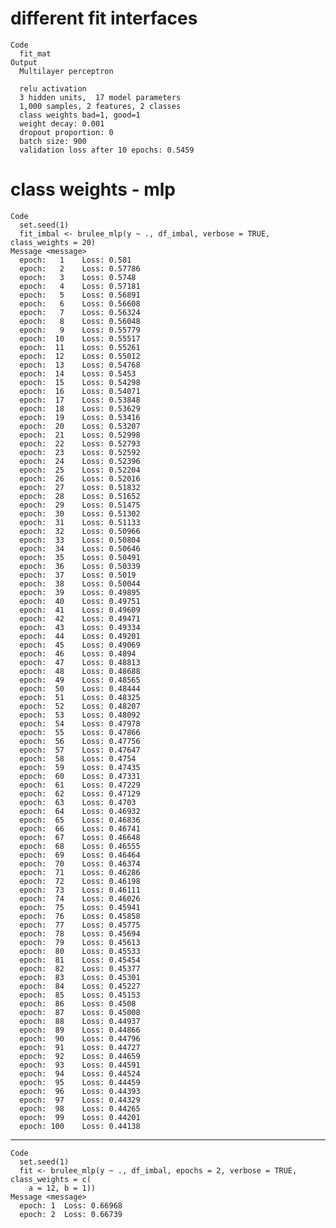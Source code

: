 # different fit interfaces

    Code
      fit_mat
    Output
      Multilayer perceptron
      
      relu activation
      3 hidden units,  17 model parameters
      1,000 samples, 2 features, 2 classes 
      class weights bad=1, good=1 
      weight decay: 0.001 
      dropout proportion: 0 
      batch size: 900 
      validation loss after 10 epochs: 0.5459 

# class weights - mlp

    Code
      set.seed(1)
      fit_imbal <- brulee_mlp(y ~ ., df_imbal, verbose = TRUE, class_weights = 20)
    Message <message>
      epoch:   1 	Loss: 0.581 
      epoch:   2 	Loss: 0.57786 
      epoch:   3 	Loss: 0.5748 
      epoch:   4 	Loss: 0.57181 
      epoch:   5 	Loss: 0.56891 
      epoch:   6 	Loss: 0.56608 
      epoch:   7 	Loss: 0.56324 
      epoch:   8 	Loss: 0.56048 
      epoch:   9 	Loss: 0.55779 
      epoch:  10 	Loss: 0.55517 
      epoch:  11 	Loss: 0.55261 
      epoch:  12 	Loss: 0.55012 
      epoch:  13 	Loss: 0.54768 
      epoch:  14 	Loss: 0.5453 
      epoch:  15 	Loss: 0.54298 
      epoch:  16 	Loss: 0.54071 
      epoch:  17 	Loss: 0.53848 
      epoch:  18 	Loss: 0.53629 
      epoch:  19 	Loss: 0.53416 
      epoch:  20 	Loss: 0.53207 
      epoch:  21 	Loss: 0.52998 
      epoch:  22 	Loss: 0.52793 
      epoch:  23 	Loss: 0.52592 
      epoch:  24 	Loss: 0.52396 
      epoch:  25 	Loss: 0.52204 
      epoch:  26 	Loss: 0.52016 
      epoch:  27 	Loss: 0.51832 
      epoch:  28 	Loss: 0.51652 
      epoch:  29 	Loss: 0.51475 
      epoch:  30 	Loss: 0.51302 
      epoch:  31 	Loss: 0.51133 
      epoch:  32 	Loss: 0.50966 
      epoch:  33 	Loss: 0.50804 
      epoch:  34 	Loss: 0.50646 
      epoch:  35 	Loss: 0.50491 
      epoch:  36 	Loss: 0.50339 
      epoch:  37 	Loss: 0.5019 
      epoch:  38 	Loss: 0.50044 
      epoch:  39 	Loss: 0.49895 
      epoch:  40 	Loss: 0.49751 
      epoch:  41 	Loss: 0.49609 
      epoch:  42 	Loss: 0.49471 
      epoch:  43 	Loss: 0.49334 
      epoch:  44 	Loss: 0.49201 
      epoch:  45 	Loss: 0.49069 
      epoch:  46 	Loss: 0.4894 
      epoch:  47 	Loss: 0.48813 
      epoch:  48 	Loss: 0.48688 
      epoch:  49 	Loss: 0.48565 
      epoch:  50 	Loss: 0.48444 
      epoch:  51 	Loss: 0.48325 
      epoch:  52 	Loss: 0.48207 
      epoch:  53 	Loss: 0.48092 
      epoch:  54 	Loss: 0.47978 
      epoch:  55 	Loss: 0.47866 
      epoch:  56 	Loss: 0.47756 
      epoch:  57 	Loss: 0.47647 
      epoch:  58 	Loss: 0.4754 
      epoch:  59 	Loss: 0.47435 
      epoch:  60 	Loss: 0.47331 
      epoch:  61 	Loss: 0.47229 
      epoch:  62 	Loss: 0.47129 
      epoch:  63 	Loss: 0.4703 
      epoch:  64 	Loss: 0.46932 
      epoch:  65 	Loss: 0.46836 
      epoch:  66 	Loss: 0.46741 
      epoch:  67 	Loss: 0.46648 
      epoch:  68 	Loss: 0.46555 
      epoch:  69 	Loss: 0.46464 
      epoch:  70 	Loss: 0.46374 
      epoch:  71 	Loss: 0.46286 
      epoch:  72 	Loss: 0.46198 
      epoch:  73 	Loss: 0.46111 
      epoch:  74 	Loss: 0.46026 
      epoch:  75 	Loss: 0.45941 
      epoch:  76 	Loss: 0.45858 
      epoch:  77 	Loss: 0.45775 
      epoch:  78 	Loss: 0.45694 
      epoch:  79 	Loss: 0.45613 
      epoch:  80 	Loss: 0.45533 
      epoch:  81 	Loss: 0.45454 
      epoch:  82 	Loss: 0.45377 
      epoch:  83 	Loss: 0.45301 
      epoch:  84 	Loss: 0.45227 
      epoch:  85 	Loss: 0.45153 
      epoch:  86 	Loss: 0.4508 
      epoch:  87 	Loss: 0.45008 
      epoch:  88 	Loss: 0.44937 
      epoch:  89 	Loss: 0.44866 
      epoch:  90 	Loss: 0.44796 
      epoch:  91 	Loss: 0.44727 
      epoch:  92 	Loss: 0.44659 
      epoch:  93 	Loss: 0.44591 
      epoch:  94 	Loss: 0.44524 
      epoch:  95 	Loss: 0.44459 
      epoch:  96 	Loss: 0.44393 
      epoch:  97 	Loss: 0.44329 
      epoch:  98 	Loss: 0.44265 
      epoch:  99 	Loss: 0.44201 
      epoch: 100 	Loss: 0.44138 

---

    Code
      set.seed(1)
      fit <- brulee_mlp(y ~ ., df_imbal, epochs = 2, verbose = TRUE, class_weights = c(
        a = 12, b = 1))
    Message <message>
      epoch: 1 	Loss: 0.66968 
      epoch: 2 	Loss: 0.66739 

